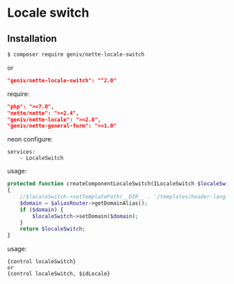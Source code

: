 Locale switch
=============

Installation
------------

```sh
$ composer require geniv/nette-locale-switch
```
or
```json
"geniv/nette-locale-switch": "^2.0"
```

require:
```json
"php": ">=7.0",
"nette/nette": ">=2.4",
"geniv/nette-locale": ">=2.0",
"geniv/nette-general-form": ">=1.0"
```

neon configure:
```neon
services:
    - LocaleSwitch
```

usage:
```php
protected function createComponentLocaleSwitch(ILocaleSwitch $localeSwitch, IAliasRouter $aliasRouter): ILocaleSwitch
{
    //$localeSwitch->setTemplatePath(__DIR__ . '/templates/header-lang.latte');
    $domain = $aliasRouter->getDomainAlias();
    if ($domain) {
        $localeSwitch->setDomain($domain);
    }
    return $localeSwitch;
}
```

usage:
```latte
{control localeSwitch}
or
{control localeSwitch, $idLocale}
```
